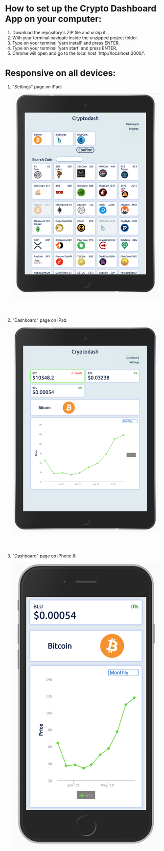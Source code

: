 # How to set up the Crypto Dashboard App on your computer:

1. Download the repository's ZIP file and unzip it.
2. With your terminal navigate inside the unzipped project folder.
3. Type on your terminal 'yarn install' and press ENTER.
4. Type on your terminal 'yarn start' and press ENTER.
5. Chrome will open and go to the local host 'http://localhost:3000/'.

# Responsive on all devices:

1. "Settings" page on iPad:

   ![](images/image01.png)

<br /><br />

2. "Dashboard" page on iPad:

   ![](images/image02.png)

<br /><br />

3. "Dashboard" page on iPhone 8:

   ![](images/image03.png)